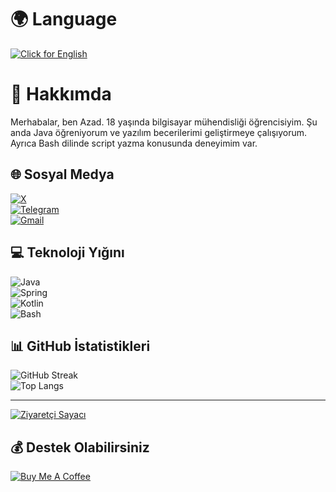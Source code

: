 # 🌍 Language
[![Click for English](https://img.shields.io/badge/Click%20for%20English-%230077B5.svg?style=for-the-badge&logo=google-translate&logoColor=white)](https://github.com/range79/range79/blob/main/README-en.md)

# 💫 Hakkımda
Merhabalar, ben Azad. 18 yaşında bilgisayar mühendisliği öğrencisiyim. Şu anda Java öğreniyorum ve yazılım becerilerimi geliştirmeye çalışıyorum. Ayrıca Bash dilinde script yazma konusunda deneyimim var.

## 🌐 Sosyal Medya
[![X](https://img.shields.io/badge/X-black.svg?logo=X&logoColor=white&logoWidth=40&style=for-the-badge)](https://x.com/range9164)  
[![Telegram](https://img.shields.io/badge/Telegram-%230077B5.svg?logo=telegram&logoColor=white&logoWidth=40&style=for-the-badge)](https://t.me/onlyrange)  
[![Gmail](https://img.shields.io/badge/Gmail-%23D14836.svg?logo=gmail&logoColor=white&logoWidth=40&style=for-the-badge)](mailto:darkrange6@gmail.com?subject=Mesaj%20Başlığı&body=Mesaj%20İçeriği)



## 💻 Teknoloji Yığını
![Java](https://img.shields.io/badge/java-%23ED8B00.svg?style=for-the-badge&logo=openjdk&logoColor=white&logoWidth=40)  
![Spring](https://img.shields.io/badge/spring-%236DB33F.svg?style=for-the-badge&logo=spring&logoColor=white&logoWidth=40)  
![Kotlin](https://img.shields.io/badge/kotlin-%237F52FF.svg?style=for-the-badge&logo=kotlin&logoColor=white&logoWidth=40)  
![Bash](https://img.shields.io/badge/bash-%23121011.svg?style=for-the-badge&logo=gnu-bash&logoColor=white&logoWidth=40)

## 📊 GitHub İstatistikleri
![GitHub Streak](https://github-readme-streak-stats.herokuapp.com/?user=range79&theme=dark&hide_border=true)  
![Top Langs](https://github-readme-stats.vercel.app/api/top-langs/?username=range79&theme=dark&hide_border=true&include_all_commits=true&count_private=false&layout=compact)

---

[![Ziyaretçi Sayacı](https://visitcount.itsvg.in/api?id=range79&icon=0&color=0)](https://visitcount.itsvg.in)

## 💰 Destek Olabilirsiniz
[![Buy Me A Coffee](https://img.shields.io/badge/Buy%20Me%20a%20Coffee-ffdd00?style=for-the-badge&logo=buy-me-a-coffee&logoColor=black)](https://buymeacoffee.com/darkrange6s)

